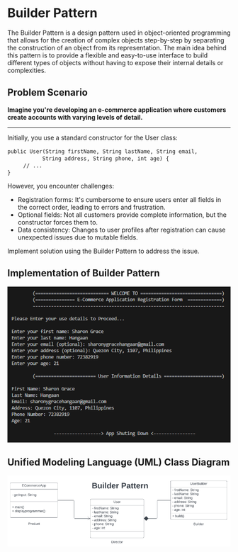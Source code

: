 # Builder Pattern
The Builder Pattern is a design pattern used in object-oriented programming that allows for the creation of complex objects step-by-step by separating the construction of an object from its representation. The main idea behind this pattern is to provide a flexible and easy-to-use interface to build different types of objects without having to expose their internal details or complexities.


## Problem Scenario

**Imagine you're developing an e-commerce application where customers create accounts with varying levels of detail.**
____________________________________________________________________


Initially, you use a standard constructor for the User class:

```
public User(String firstName, String lastName, String email,
           String address, String phone, int age) {
     // ...
}
```

However, you encounter challenges:
<ul>
<li>Registration forms: It's cumbersome to ensure users enter all fields in the correct order, leading to errors and frustration.</li>
<li>Optional fields: Not all customers provide complete information, but the constructor forces them to.</li>
<li>Data consistency: Changes to user profiles after registration can cause unexpected issues due to mutable fields.</li>
</ul>

Implement solution using the Builder Pattern to address the issue.

## Implementation of Builder Pattern

<p align="center">
    <img src="sample output.png" alt="Centered Image" />
</p>

##  Unified Modeling Language (UML) Class Diagram

<p align="center">
    <img src="image.png" alt="Centered Image" />
</p>